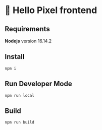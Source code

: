 # 🚀 Hello Pixel frontend

## Requirements

**Nodejs** version 16.14.2

## Install

```shell
npm i
```

## Run Developer Mode

```shell
npm run local
```

## Build

```shell
npm run build
```